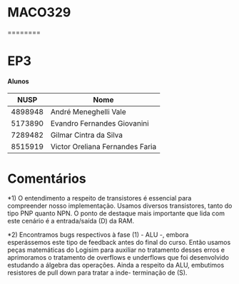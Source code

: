 # MACO329
========


EP3 
========

#### Alunos ####

NUSP  | Nome
------------- | -------------
4898948 | André Meneghelli Vale
5173890 | Evandro Fernandes Giovanini
7289482 | Gilmar Cintra da Silva
8515919 | Victor Oreliana Fernandes Faria

Comentários
========

*1) O entendimento a respeito de transistores é essencial para compreender nosso
implementação. Usamos diversos transistores, tanto do tipo PNP quanto NPN. O
ponto de destaque mais importante que lida com este cenário é a entrada/saída
(D) da RAM.

*2) Encontramos bugs respectivos à fase (1) - ALU -, embora esperássemos este 
tipo de feedback antes do final do curso. Então usamos peças matemáticas do
Logisim para auxiliar no tratamento desses erros e aprimoramos o tratamento de
overflows e underflows que foi desenvolvido estudando a álgebra das operações.
Ainda a respeito da ALU, embutimos resistores de pull down para tratar a inde-
terminação de (S).
